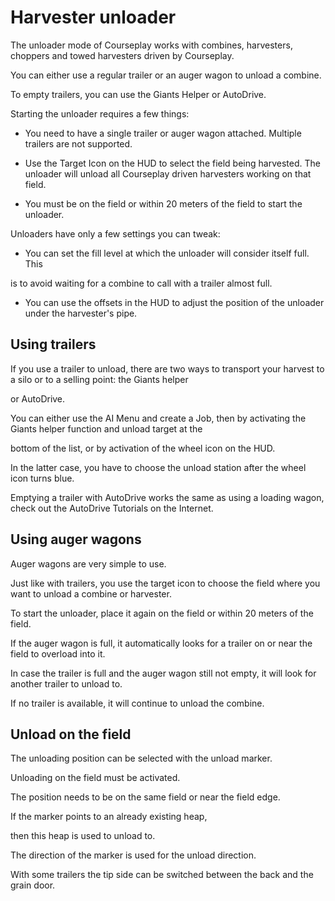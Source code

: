 # Harvester unloader

  
  
The unloader mode of Courseplay works with combines, harvesters, choppers and towed harvesters driven by Courseplay.  
  
You can either use a regular trailer or an auger wagon to unload a combine.  
  
To empty trailers, you can use the Giants Helper or AutoDrive.  
  
Starting the unloader requires a few things:  
  
    
- You need to have a single trailer or auger wagon attached. Multiple trailers are not supported.  
  
    
- Use the Target Icon on the HUD to select the field being harvested. The unloader will unload all Courseplay driven harvesters working on that field.  
  
    
- You must be on the field or within 20 meters of the field to start the unloader.  
  
  
  
Unloaders have only a few settings you can tweak:  
  
    
- You can set the fill level at which the unloader will consider itself full. This  
  
is to avoid waiting for a combine to call with a trailer almost full.  
  
    
- You can use the offsets in the HUD to adjust the position of the unloader under the harvester's pipe.  
  
  
  


## Using trailers

  
  
If you use a trailer to unload, there are two ways to transport your harvest to a silo or to a selling point: the Giants helper  
  
or AutoDrive.  
  
You can either use the AI Menu and create a Job, then by activating the Giants helper function and unload target at the  
  
bottom of the list, or by activation of the wheel icon on the HUD.  
  
In the latter case, you have to choose the unload station after the wheel icon turns blue.  
  
  
  
Emptying a trailer with AutoDrive works the same as using a loading wagon, check out the AutoDrive Tutorials on the Internet.  
  


## Using auger wagons

  
  
Auger wagons are very simple to use.  
  
Just like with trailers, you use the target icon to choose the field where you want to unload a combine or harvester.  
  
To start the unloader, place it again on the field or within 20 meters of the field.  
  
If the auger wagon is full, it automatically looks for a trailer on or near the field to overload into it.  
  
In case the trailer is full and the auger wagon still not empty, it will look for another trailer to unload to.  
  
If no trailer is available, it will continue to unload the combine.  
  


## Unload on the field

  
  
The unloading position can be selected with the unload marker.  
  
Unloading on the field must be activated.  
  
The position needs to be on the same field or near the field edge.  
  
If the marker points to an already existing heap,   
  
then this heap is used to unload to.  
  
The direction of the marker is used for the unload direction.  
  
With some trailers the tip side can be switched between the back and the grain door.  
  


